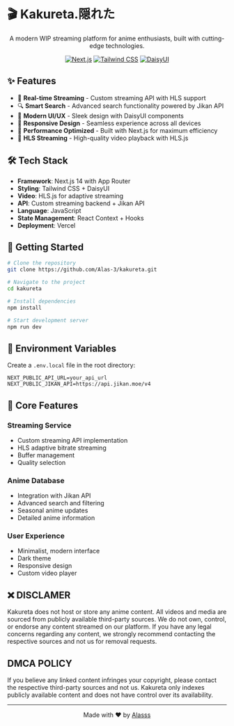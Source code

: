 # 🎬 Kakureta.隠れた

<div align="center">
  <p>A modern WIP streaming platform for anime enthusiasts, built with cutting-edge technologies.</p>

  [![Next.js](https://img.shields.io/badge/Next.js-black?style=flat-square&logo=next.js)](https://nextjs.org/)
  [![Tailwind CSS](https://img.shields.io/badge/Tailwind-38B2AC?style=flat-square&logo=tailwind-css&logoColor=white)](https://tailwindcss.com/)
  [![DaisyUI](https://img.shields.io/badge/DaisyUI-5A0EF8?style=flat-square&logo=daisyui&logoColor=white)](https://daisyui.com/)
</div>

## ✨ Features

- 🎯 **Real-time Streaming** - Custom streaming API with HLS support
- 🔍 **Smart Search** - Advanced search functionality powered by Jikan API
- 🎨 **Modern UI/UX** - Sleek design with DaisyUI components
- 📱 **Responsive Design** - Seamless experience across all devices
- 🚀 **Performance Optimized** - Built with Next.js for maximum efficiency
- 🎵 **HLS Streaming** - High-quality video playback with HLS.js

## 🛠️ Tech Stack

- **Framework**: Next.js 14 with App Router
- **Styling**: Tailwind CSS + DaisyUI
- **Video**: HLS.js for adaptive streaming
- **API**: Custom streaming backend + Jikan API
- **Language**: JavaScript
- **State Management**: React Context + Hooks
- **Deployment**: Vercel

## 🚀 Getting Started

```bash
# Clone the repository
git clone https://github.com/Alas-3/kakureta.git

# Navigate to the project
cd kakureta

# Install dependencies
npm install

# Start development server
npm run dev
```

## 📖 Environment Variables

Create a `.env.local` file in the root directory:

```env
NEXT_PUBLIC_API_URL=your_api_url
NEXT_PUBLIC_JIKAN_API=https://api.jikan.moe/v4
```

## 🌟 Core Features

### Streaming Service
- Custom streaming API implementation
- HLS adaptive bitrate streaming
- Buffer management
- Quality selection

### Anime Database
- Integration with Jikan API
- Advanced search and filtering
- Seasonal anime updates
- Detailed anime information

### User Experience
- Minimalist, modern interface
- Dark theme
- Responsive design
- Custom video player

## ❌ DISCLAMER

Kakureta does not host or store any anime content. All videos and media are sourced from publicly available third-party sources. We do not own, control, or endorse any content streamed on our platform. If you have any legal concerns regarding any content, we strongly recommend contacting the respective sources and not us for removal requests.

## DMCA POLICY

If you believe any linked content infringes your copyright, please contact the respective third-party sources and not us. Kakureta only indexes publicly available content and does not have control over its availability.

---

<div align="center">
  Made with ❤️ by <a href="https://github.com/Alas-3">Alasss</a>
</div>